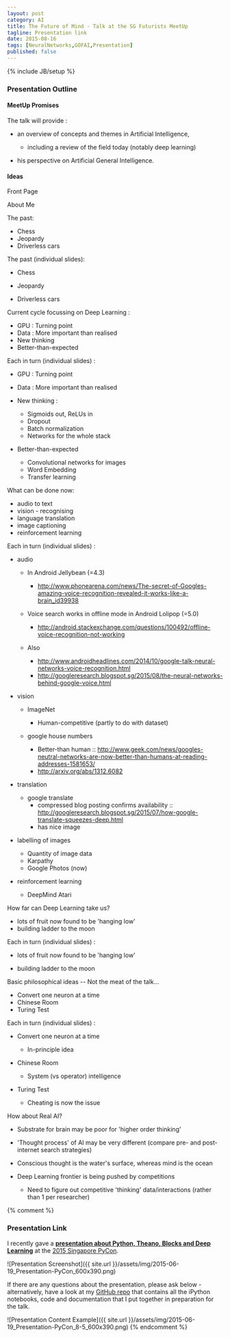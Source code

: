 ```yaml
---
layout: post
category: AI
title: The Future of Mind - Talk at the SG Futurists MeetUp
tagline: Presentation link
date: 2015-08-16
tags: [NeuralNetworks,GOFAI,Presentation]
published: false
---
```

{% include JB/setup %}

### Presentation Outline

#### MeetUp Promises

The talk will provide :

*  an overview of concepts and themes in Artificial Intelligence, 
     + including a review of the field today (notably deep learning) 
    
*  his perspective on Artificial General Intelligence.


#### Ideas

Front Page

About Me

The past:

*  Chess
*  Jeopardy
*  Driverless cars


The past (individual slides):

*  Chess

*  Jeopardy

*  Driverless cars


Current cycle focussing on Deep Learning :

*  GPU : Turning point
*  Data : More important than realised
*  New thinking 
*  Better-than-expected

Each in turn (individual slides) :

*  GPU : Turning point

*  Data : More important than realised

*  New thinking : 
     +    Sigmoids out, ReLUs in
     +    Dropout
     +    Batch normalization
     +    Networks for the whole stack
     
*  Better-than-expected
     +    Convolutional networks for images
     +    Word Embedding
     +    Transfer learning 


What can be done now:

*  audio to text
*  vision - recognising 
*  language translation 
*  image captioning
*  reinforcement learning


Each in turn (individual slides) :

*  audio 
   +   In Android Jellybean (=4.3)
       -   http://www.phonearena.com/news/The-secret-of-Googles-amazing-voice-recognition-revealed-it-works-like-a-brain_id39938
   +   Voice search works in offline mode in Android Lolipop (=5.0)
       -   http://android.stackexchange.com/questions/100492/offline-voice-recognition-not-working 
   
   +   Also
       -   http://www.androidheadlines.com/2014/10/google-talk-neural-networks-voice-recognition.html
       -   http://googleresearch.blogspot.sg/2015/08/the-neural-networks-behind-google-voice.html


*  vision 
   +   ImageNet
       -  Human-competitive (partly to do with dataset)
       
   +   google house numbers
       -  Better-than human :: http://www.geek.com/news/googles-neutral-networks-are-now-better-than-humans-at-reading-addresses-1581653/
       -  http://arxiv.org/abs/1312.6082


*  translation 
   +   google translate 
       -   compressed blog posting confirms availability :: http://googleresearch.blogspot.sg/2015/07/how-google-translate-squeezes-deep.html
       -   has nice image
       


*  labelling of images 
   +   Quantity of image data
   +   Karpathy
   +   Google Photos (now)


*  reinforcement learning 
   +   DeepMind Atari



How far can Deep Learning take us?

*   lots of fruit now found to be 'hanging low'
*   building ladder to the moon


Each in turn (individual slides) :

*   lots of fruit now found to be 'hanging low'

*   building ladder to the moon



Basic philosophical ideas --  Not the meat of the talk...

*   Convert one neuron at a time
*   Chinese Room
*   Turing Test

Each in turn (individual slides) :

*   Convert one neuron at a time
    -   In-principle idea

*   Chinese Room
    -   System (vs operator) intelligence 

*   Turing Test
    -   Cheating is now the issue
    

How about Real AI?

*   Substrate for brain may be poor for 'higher order thinking'
*   'Thought process' of AI may be very different (compare pre- and post- internet search strategies)
  
*   Conscious thought is the water's surface, whereas mind is the ocean

*   Deep Learning frontier is being pushed by competitions
    +   Need to figure out competitive 'thinking' data/interactions (rather than 1 per researcher)



{% comment %} 
### Presentation Link

I recently gave a <strong><a href="http://redcatlabs.com/2015-06-19_Presentation-PyConSG/" target="_blank">presentation about Python, Theano, Blocks and Deep Learning</a></strong> 
at the [2015 Singapore PyCon](https://pycon.sg/).

![Presentation Screenshot]({{ site.url }}/assets/img/2015-06-19_Presentation-PyCon_600x390.png)

If there are any questions about the presentation, please ask below - 
alternatively, have a look at my [GitHub repo](https://github.com/mdda/pycon.sg-2015_deep-learning) 
that contains all the iPython notebooks, code and documentation that I put together
in preparation for the talk.

![Presentation Content Example]({{ site.url }}/assets/img/2015-06-19_Presentation-PyCon_8-5_600x390.png)
{% endcomment %} 
